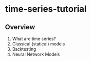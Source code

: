 # time-series-tutorial

## Overview
1. What are time series?
2. Classical (statical) models
3. Backtesting
4. Neural Network Models